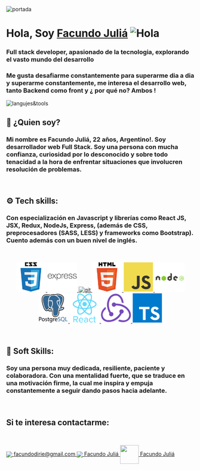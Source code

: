 ![portada](https://www.wpitcom.com/wp-content/uploads/2020/08/custom-software-development.jpg)

# **Hola, Soy [Facundo Juliá](https://github.com/FacundoJulia25)** <img width="45" src="https://user-images.githubusercontent.com/76783198/182454378-115c3a2e-50cc-490e-85f0-fbdfab7f36ba.gif" alt="Hola">

### Full stack developer, apasionado de la tecnologia, explorando el vasto mundo del desarrollo <br>
### Me gusta desafiarme constantemente para superarme dia a dia y superarme constantemente,  me interesa el desarrollo web, tanto Backend como front y ¿ por qué no? Ambos ! <br>

![langujes&tools](https://i.gifer.com/6ELl.gif)

##  🔎 ¿Quien soy?


### Mi nombre es Facundo Juliá, 22 años, Argentino!. Soy desarrollador web Full Stack. Soy una persona con mucha confianza, curiosidad por lo desconocido y sobre todo tenacidad a la hora de enfrentar situaciones que involucren resolución de problemas.

<br>

## ⚙️ Tech skills:

### Con especialización en Javascript y librerías como React JS, JSX, Redux, NodeJs, Express, (además de CSS, preprocesadores (SASS, LESS) y frameworks como Bootstrap). Cuento además con un buen nivel de inglés.
<br>
<p align="center"> <a href="https://www.w3schools.com/css/" target="_blank" rel="noreferrer"> <img src="https://raw.githubusercontent.com/devicons/devicon/master/icons/css3/css3-original-wordmark.svg" alt="css3" width="80" height="80"/> </a> <a href="https://expressjs.com" target="_blank" rel="noreferrer"> <img src="https://raw.githubusercontent.com/devicons/devicon/master/icons/express/express-original-wordmark.svg" alt="express" width="80" height="80"/> </a> <a href="https://git-scm.com/" target="_blank" rel="noreferrer"> <img src="https://www.vectorlogo.zone/logos/git-scm/git-scm-icon.svg" alt="git" width="80" height="80"/> </a></a> <a href="https://www.w3.org/html/" target="_blank" rel="noreferrer"> <img src="https://raw.githubusercontent.com/devicons/devicon/master/icons/html5/html5-original-wordmark.svg" alt="html5" width="80" height="80"/> </a><a href="https://developer.mozilla.org/en-US/docs/Web/JavaScript" target="_blank" rel="noreferrer"> <img src="https://raw.githubusercontent.com/devicons/devicon/master/icons/javascript/javascript-original.svg" alt="javascript" width="80" height="80"/> </a><a href="https://nodejs.org" target="_blank" rel="noreferrer"> <img src="https://raw.githubusercontent.com/devicons/devicon/master/icons/nodejs/nodejs-original-wordmark.svg" alt="nodejs" width="80" height="80"/> </a> <a href="https://www.postgresql.org" target="_blank" rel="noreferrer"> <img src="https://raw.githubusercontent.com/devicons/devicon/master/icons/postgresql/postgresql-original-wordmark.svg" alt="postgresql" width="80" height="80"/> </a> <a href="https://reactjs.org/" target="_blank" rel="noreferrer"> <img src="https://raw.githubusercontent.com/devicons/devicon/master/icons/react/react-original-wordmark.svg" alt="react" width="80" height="80"/> </a> <a href="https://redux.js.org" target="_blank" rel="noreferrer"> <img src="https://raw.githubusercontent.com/devicons/devicon/master/icons/redux/redux-original.svg" alt="redux" width="80" height="80"/> </a> <a href="https://www.typescriptlang.org/" target="_blank" rel="noreferrer"> <img src="https://raw.githubusercontent.com/devicons/devicon/master/icons/typescript/typescript-original.svg" alt="typescript" width="80" height="80"/> </a> </p>

<br>

## 🤝 Soft Skills:


### Soy una persona muy dedicada, resiliente, paciente y colaboradora. Con una mentalidad fuerte, que se traduce en una motivación firme, la cual me inspira y empuja constantemente a seguir dando pasos hacia adelante. 

<br>

## Si te interesa contactarme: 

<br>

<p>
    <a href="https://facundodirie@gmail.com">
      <img align="center" src="https://user-images.githubusercontent.com/76783198/182482940-c4a2a044-de93-4450-b354-9628cbb175c9.svg"/>
      facundodirie@gmail.com    
    </a>    
    <a href="https://github.com/FacundoJulia25">
      <img align="center" src="https://user-images.githubusercontent.com/76783198/182481396-19c89e94-f3ba-4e33-9df4-f5b7a094cf8f.svg"/>
      Facundo Juliá    
    </a>
    <a href="https://wa.link/jeq7dd">
      <img align="center" width="50" height="50" src="https://anthoncode.com/wp-content/uploads/2019/01/whatsapp-2.png"/>
      Facundo Juliá
    </a>
<p/>

